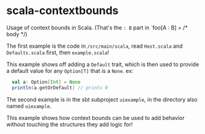 scala-contextbounds
===================

Usage of context bounds in Scala. (That's the `: B` part in `foo[A : B] = /* body */)

The first example is the code in `/src/main/scala`, read `Host.scala` and `Defaults.scala` first, then `example.scala`!

This example shows off adding a `Default` trait, which is then used to provide a default value for any `Option[T]` that is a `None`.
ex:
``` scala
  val a: Option[Int] = None
  println(a.getOrDefault) // prints 0
```

The second example is in the sbt subproject `uiexample`, in the directory also named `uiexample`.

This example shows how context bounds can be used to add behavior without touching the structures they add logic for!
